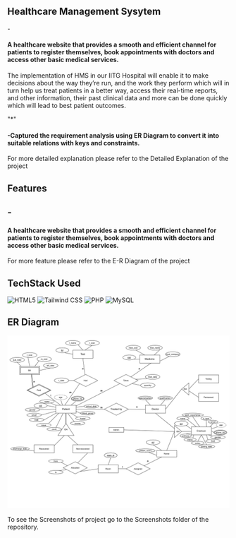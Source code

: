 ## Healthcare Management Sysytem

-<h4>A healthcare website that provides a smooth and efficient channel for patients to register themselves,
book appointments with doctors and access other basic medical services.</h4>
<p> The implementation of HMS in our IITG Hospital will enable it to make decisions
about the way they’re run, and the work they perform which will in turn help us treat
patients in a better way, access their real-time reports, and other information, their
past clinical data and more can be done quickly which will lead to best patient
outcomes.</p>
"*"<h4>-Captured the requirement analysis using ER Diagram to convert it into suitable relations with keys and constraints.</h4>
<p>For more detailed explanation please refer to the Detailed Explanation of the project</p>

## Features

-<h4>A healthcare website that provides a smooth and efficient channel for patients to register themselves,
book appointments with doctors and access other basic medical services.</h4>
-
<p>For more feature please refer to the E-R Diagram of the project</p>


## TechStack Used

<img alt="HTML5" src="https://img.shields.io/badge/html5%20-%23E34F26.svg?&style=for-the-badge&logo=html5&logoColor=white"/> 
<img alt="Tailwind CSS" src="https://img.shields.io/badge/tailwindcss%20-%2338B2AC.svg?style=for-the-badge&logo=tailwind-css&logoColor=white"/>
<img alt="PHP" src="https://img.shields.io/badge/php-%23777BB4.svg?style=for-the-badge&logo=php&logoColor=white"/>
<img alt="MySQL" src="https://img.shields.io/badge/mysql-%2300f.svg?style=for-the-badge&logo=mysql&logoColor=white"/>

## ER Diagram
<img src="ER_diagram.png"/>

<h>
<p>To see the Screenshots of project go to the Screenshots folder of the repository.</p>
